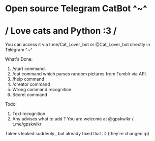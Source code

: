 # Open source Telegram CatBot ^~^ 

# / Love cats and Python :3 /

You can access it via t.me/Cat_Lover_bot or @Cat_Lover_bot directly in Telegram ^~^

What's Done:

1. /start command.
2. /cat command which parses random pictures from Tumblr via API.
3. /help command
4. /creator command
5. Wrong command recognition
6. Secret command

Todo:

1. Text recognition
2. Any advises what to add ? You are welcome at @gpskwlkr / t.me/gpskwlkr

Tokens leaked suddenly , but already fixed that :D (they're changed :p)
